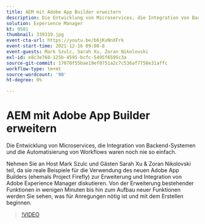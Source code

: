 ```yaml
---
title: AEM mit Adobe App Builder erweitern
description: Die Entwicklung von Microservices, die Integration von Backend-Systemen und die Automatisierung von Workflows waren noch nie so einfach.
solution: Experience Manager
kt: 9501
thumbnail: 339319.jpg
event-cta-url: https://youtu.be/b6jKxNnXFrk
event-start-time: 2021-12-16 09:00-8
event-guests: Mark Szulc, Sarah Xu, Zoran Nikolovski
exl-id: e8c3e768-125b-4595-bcfc-5495f6595c3a
source-git-commit: 17070f55bae19ef0751a2c7c536af7758e31affc
workflow-type: tm+mt
source-wordcount: '90'
ht-degree: 0%

---
```


# AEM mit Adobe App Builder erweitern

Die Entwicklung von Microservices, die Integration von Backend-Systemen und die Automatisierung von Workflows waren noch nie so einfach.

Nehmen Sie an Host Mark Szulc und Gästen Sarah Xu &amp; Zoran Nikolovski teil, da sie reale Beispiele für die Verwendung des neuen Adobe App Builders (ehemals Project Firefly) zur Erweiterung und Integration von Adobe Experience Manager diskutieren.  Von der Erweiterung bestehender Funktionen in wenigen Minuten bis hin zum Aufbau neuer Funktionen werden Sie sehen, was für Anregungen nötig ist und mit dem Erstellen beginnen.

>[!VIDEO](https://video.tv.adobe.com/v/339319/?quality=12&learn=on)
